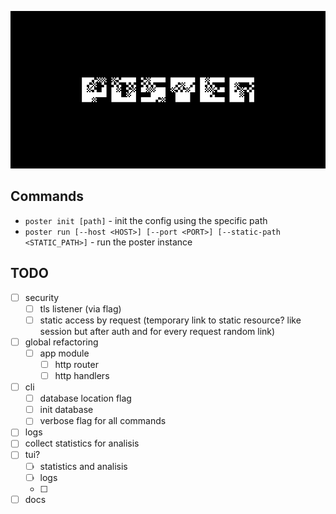 ![](/docs/assets/banner.png)

## Commands

* `poster init [path]` - init the config using the specific path
* `poster run [--host <HOST>] [--port <PORT>] [--static-path <STATIC_PATH>]` - run the poster instance

## TODO

* [ ] security
    * [ ] tls listener (via flag)
    * [ ] static access by request (temporary link to static resource? like session but after auth and for every request random link)
* [ ] global refactoring
    * [ ] app module
        * [ ] http router
        * [ ] http handlers
* [ ] cli
    * [ ] database location flag
    * [ ] init database
    * [ ] verbose flag for all commands
* [ ] logs
* [ ] collect statistics for analisis
* [ ] tui?
    * [ ] statistics and analisis
    * [ ] logs
    * [ ]
* [ ] docs
